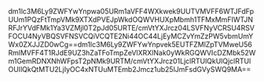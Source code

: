 dm1lc3M6Ly9ZWFYwYnpwa05URm1aVFF4WXkwek9UUTVMVFF6WTJFdFpUUm1PQzFtTmpVMk9XTXdPVEJpWkdOQWVHUXpMbmh1TFMxMmFIWTJNRFJrYVdFMk1Ya3VZMjl0T2pJd05URTE/cmVtYXJrcz04LSVFNyVCRSU4RSVFOCU4NyVBQSVFNSVCQiVCQTE2Ni44OC44LjEyMCZvYmZzPW5vbmUmYWx0ZXJJZD0wCg==dm1lc3M6Ly9ZWFYwYnpvek5EUTFZMlZpTVMweU56RmlMVFF4T1RJdE9UZ3hZaTFoTmpZeVlXRXlNak0yWkRGQWVIcDZMbk52Wm1GemRDNXNhWFpsT2pNMk9URTM/cmVtYXJrcz01LjclRTUlQkUlQjclRTUlOUIlQkQtMTU2LjIyOC4xNTUuMTEmb2Jmcz1ub25lJmFsdGVySWQ9MA==

